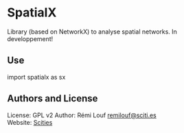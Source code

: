 # SpatialX

Library (based on NetworkX) to analyse spatial networks. In developpement!

## Use

import spatialx as sx 

## Authors and License

License: GPL v2 
Author: Rémi Louf <remilouf@sciti.es>  
Website: [Scities](http://www.sciti.es)
